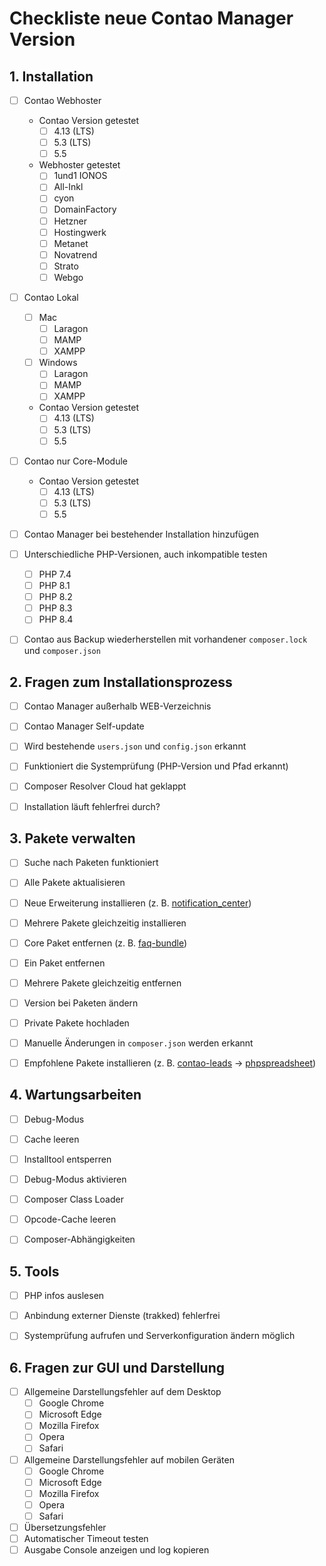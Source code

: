 # Checkliste neue Contao Manager Version


## 1. Installation

- [ ] Contao Webhoster
    - Contao Version getestet
        - [ ] 4.13 (LTS)
        - [ ] 5.3 (LTS)
        - [ ] 5.5
    - Webhoster getestet
        - [ ] 1und1 IONOS
        - [ ] All-Inkl
        - [ ] cyon
        - [ ] DomainFactory
        - [ ] Hetzner
        - [ ] Hostingwerk
        - [ ] Metanet
        - [ ] Novatrend
        - [ ] Strato
        - [ ] Webgo
- [ ] Contao Lokal
    - [ ] Mac
        - [ ] Laragon
        - [ ] MAMP
        - [ ] XAMPP
    - [ ] Windows
        - [ ] Laragon
        - [ ] MAMP
        - [ ] XAMPP
    - Contao Version getestet
        - [ ] 4.13 (LTS)
        - [ ] 5.3 (LTS)
        - [ ] 5.5
- [ ] Contao nur Core-Module
    - Contao Version getestet
        - [ ] 4.13 (LTS)
        - [ ] 5.3 (LTS)
        - [ ] 5.5
- [ ] Contao Manager bei bestehender Installation hinzufügen
- [ ] Unterschiedliche PHP-Versionen, auch inkompatible testen
    - [ ] PHP 7.4
    - [ ] PHP 8.1
    - [ ] PHP 8.2
    - [ ] PHP 8.3
    - [ ] PHP 8.4
- [ ] Contao aus Backup wiederherstellen mit vorhandener `composer.lock` und `composer.json`


## 2. Fragen zum Installationsprozess

- [ ] Contao Manager außerhalb WEB-Verzeichnis
- [ ] Contao Manager Self-update
- [ ] Wird bestehende `users.json` und `config.json` erkannt
- [ ] Funktioniert die Systemprüfung (PHP-Version und Pfad erkannt)
- [ ] Composer Resolver Cloud hat geklappt
- [ ] Installation läuft fehlerfrei durch?


## 3. Pakete verwalten
- [ ] Suche nach Paketen funktioniert
- [ ] Alle Pakete aktualisieren
- [ ] Neue Erweiterung installieren (z. B. [notification_center](https://packagist.org/packages/terminal42/notification_center))
- [ ] Mehrere Pakete gleichzeitig installieren
- [ ] Core Paket entfernen (z. B. [faq-bundle](https://packagist.org/packages/contao/faq-bundle))
- [ ] Ein Paket entfernen
- [ ] Mehrere Pakete gleichzeitig entfernen
- [ ] Version bei Paketen ändern
- [ ] Private Pakete hochladen
- [ ] Manuelle Änderungen in `composer.json` werden erkannt
- [ ] Empfohlene Pakete installieren (z. B. [contao-leads](https://packagist.org/packages/terminal42/contao-leads) -> [phpspreadsheet](https://packagist.org/packages/phpoffice/phpspreadsheet))


## 4. Wartungsarbeiten
- [ ] Debug-Modus
- [ ] Cache leeren
- [ ] Installtool entsperren
- [ ] Debug-Modus aktivieren
- [ ] Composer Class Loader
- [ ] Opcode-Cache leeren
- [ ] Composer-Abhängigkeiten


## 5. Tools
- [ ] PHP infos auslesen
- [ ] Anbindung externer Dienste (trakked) fehlerfrei
- [ ] Systemprüfung aufrufen und Serverkonfiguration ändern möglich


## 6. Fragen zur GUI und Darstellung
- [ ] Allgemeine Darstellungsfehler auf dem Desktop
    - [ ] Google Chrome
    - [ ] Microsoft Edge
    - [ ] Mozilla Firefox
    - [ ] Opera
    - [ ] Safari
- [ ] Allgemeine Darstellungsfehler auf mobilen Geräten
    - [ ] Google Chrome
    - [ ] Microsoft Edge
    - [ ] Mozilla Firefox
    - [ ] Opera
    - [ ] Safari
- [ ] Übersetzungsfehler
- [ ] Automatischer Timeout testen
- [ ] Ausgabe Console anzeigen und log kopieren
